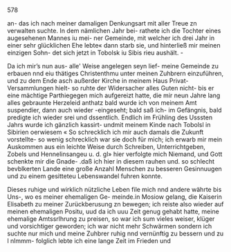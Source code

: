578

an- das ich nach meiner damaligen Denkungsart mit aller
Treue zn verwalten suchte. In dem nämlichen Jahr bei-
rathete ich die Tochter eines augesehenen Mannes iu mei-
ner Gemeinde, mit welcher ich drei Jahr in einer sehr
glücklichen Ehe lebte« dann starb sie, und hinterließ mir
meinen einzigen Sohn- det sich jetzt in Tobolsk iu Sibis
rieu aushält. -

Da ich mir’s nun aus- alle' Weise angelegen seyn lief-
meine Gemeinde zu erbauen nnd eiu thätiges Christenthmu
unter meinen Zuhbrern einzuführen, und zu dem Ende asch
außerder Kirche in meinem Haus Privat-Versammlungen
hielt- so ruhte der Widersacher alles Guten nicht- bis er
eine mächtige Parthiegegen mich aufgereizt hatte, die mir
neun Jahre lang alles gebraunte Herzeleid anthatz bald
wurde ich von meinem Amt suspendier, dann auch wieder
-eingeseht; bald saß ich- im Gefängnis, bald predigte ich
wieder srei und dssentlich. Endlich im Frühling des Usssten
Jahrs wurde ich gänzlich kassirt- undmit meinem Kinde
nach Tobolsl in Sibirien oerwiesem
« So schrecklich ich mir auch damals die Zukunft vorstellte-
so wenig schrecklich war sie doch für mich; ich erwarb mir
mein Auskommen aus ein leichte Weise durch Schreiben,
Unterrichtgeben, Zobels und Hennelinsangeu u. d. gl» hier
verfolgte mich Niemand, und Gott schenkte mir die Gnade-
.daß ich hier in diesem rauhen und. so schlecht bevblkerten
Lande eine große Anzahl Menschen zu besseren Gesinnuugen
und zu einem gesitteteu Lebenswandel fuhren konnte.

Dieses ruhige und wirklich nützliche Leben file mich nnd
andere währte bis Uns-, wo es meiner ehemaligen Ge-
meinde.in Mosiow gelang, die Kaiserin Elisabeth zu
meiner Zurückberusung zn bewegen; ich reiste also wieder
auf meinen ehemaligen Positu, uud da ich uuu Zeit genug
gehabt hatte, meine ehemalige Amtssrlhrung zu preisen, so
war ich sum vieles weiser, klüger und vorsichtiger geworden;
ich war nicht mehr Schwärmen sondern ich suchte nur mich
und meine Zuhbrer ruhig nnd vernünftig zu bessern und zu l
nlmmm- folglich lebte ich eine lange Zeit im Frieden und

